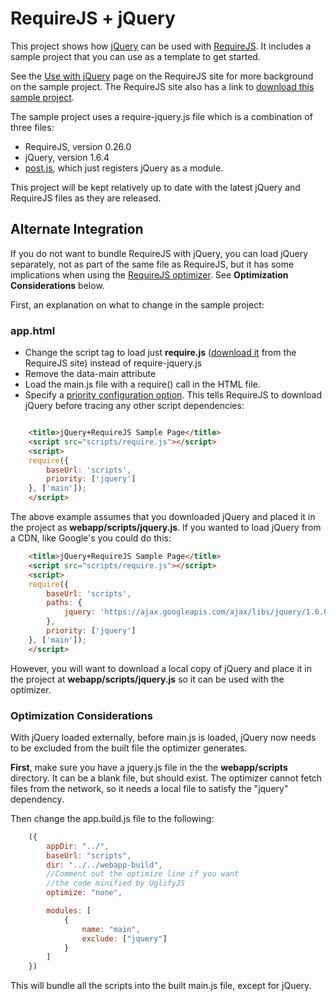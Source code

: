 # RequireJS + jQuery

This project shows how [jQuery](http://jquery.com) can be used with [RequireJS](http://requirejs.org). It includes a sample project that you can use as a template to get started.

See the [Use with jQuery](http://requirejs.org/docs/jquery.html) page on the RequireJS site for more background on the sample project. The RequireJS site also has a link to [download this sample project](http://requirejs.org/docs/download.html#samplejquery).

The sample project uses a require-jquery.js file which is a combination of three files:

* RequireJS, version 0.26.0
* jQuery, version 1.6.4
* [post.js](require-jquery/blob/master/parts/post.js), which just registers jQuery as a module.

This project will be kept relatively up to date with the latest jQuery and RequireJS files as they are released.

## Alternate Integration

If you do not want to bundle RequireJS with jQuery, you can load jQuery separately, not as part of the same file as RequireJS, but it has some implications when using the [RequireJS optimizer](http://requirejs.org/docs/optimization.html). See **Optimization Considerations** below.

First, an explanation on what to change in the sample project:

### app.html

* Change the script tag to load just **require.js** ([download it](http://requirejs.org/docs/download.html#requirejs) from the RequireJS site) instead of require-jquery.js
* Remove the data-main attribute
* Load the main.js file with a require() call in the HTML file.
* Specify a [priority configuration option](http://requirejs.org/docs/api.html#config). This tells RequireJS to download jQuery before tracing any other script dependencies:

```html

    <title>jQuery+RequireJS Sample Page</title>
    <script src="scripts/require.js"></script>
    <script>
    require({
        baseUrl: 'scripts',
        priority: ['jquery']
    }, ['main']);
    </script>
```

The above example assumes that you downloaded jQuery and placed it in the project
as **webapp/scripts/jquery.js**. If you wanted to load jQuery from a CDN, like Google's you
could do this:

```html
    <title>jQuery+RequireJS Sample Page</title>
    <script src="scripts/require.js"></script>
    <script>
    require({
        baseUrl: 'scripts',
        paths: {
            jquery: 'https://ajax.googleapis.com/ajax/libs/jquery/1.6.0/jquery.min'
        },
        priority: ['jquery']
    }, ['main']);
    </script>
```

However, you will want to download a local copy of jQuery and place it in the
project at **webapp/scripts/jquery.js** so it can be used with the optimizer.

### Optimization Considerations

With jQuery loaded externally, before main.js is loaded, jQuery now needs to be
excluded from the built file the optimizer generates.

**First**, make sure you have a jquery.js file in the the **webapp/scripts**
directory. It can be a blank file, but should exist. The optimizer cannot
fetch files from the network, so it needs a local file to satisfy the "jquery"
dependency.

Then change the app.build.js file to the following:

```javascript
    ({
        appDir: "../",
        baseUrl: "scripts",
        dir: "../../webapp-build",
        //Comment out the optimize line if you want
        //the code minified by UglifyJS
        optimize: "none",

        modules: [
            {
                name: "main",
                exclude: ["jquery"]
            }
        ]
    })
```

This will bundle all the scripts into the built main.js file, except for jQuery.
